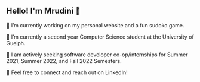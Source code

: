 ## Hello! I'm Mrudini 👋


🔭 I’m currently working on my personal website and a fun sudoko game.

🌱 I’m currently a second year Computer Science student at the University of Guelph. 

👥 I am actively seeking software developer co-op/internships for Summer 2021, Summer 2022, and Fall 2022 Semesters.

💼 Feel free to connect and reach out on LinkedIn!
